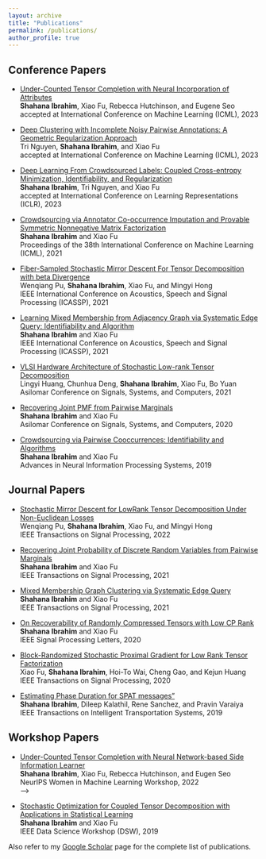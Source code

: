 ```yaml
---
layout: archive
title: "Publications"
permalink: /publications/
author_profile: true
---
```





## Conference Papers
* [Under-Counted Tensor Completion with Neural Incorporation of Attributes](https://openreview.net/pdf?id=5qmc0PoktR)<br>
  **Shahana Ibrahim**, Xiao Fu, Rebecca Hutchinson, and Eugene Seo<br>
  accepted at International Conference on Machine Learning (ICML), 2023 <br>
  
 * [Deep Clustering with Incomplete Noisy Pairwise Annotations: A Geometric Regularization Approach](https://openreview.net/pdf?id=ElgoXPdI5l)<br>
   Tri Nguyen, **Shahana Ibrahim**, and Xiao Fu<br>
  accepted at International Conference on Machine Learning (ICML), 2023 <br>
  
* [Deep Learning From Crowdsourced Labels: Coupled
Cross-entropy Minimization, Identifiability, and Regularization](https://openreview.net/forum?id=_qVhsWyWB9)<br>
  **Shahana Ibrahim**, Tri Nguyen, and Xiao Fu<br>
  accepted at International Conference on Learning Representations (ICLR), 2023 <br>
  
* [Crowdsourcing via Annotator Co-occurrence Imputation and
Provable Symmetric Nonnegative Matrix Factorization](https://proceedings.mlr.press/v139/ibrahim21a.html)<br>
  **Shahana Ibrahim** and Xiao Fu<br>
   Proceedings of the 38th International Conference on Machine Learning (ICML), 2021 <br>
   
* [Fiber-Sampled Stochastic Mirror
Descent For Tensor Decomposition with beta Divergence](https://ieeexplore.ieee.org/document/9413830)<br>
   Wenqiang Pu, **Shahana Ibrahim**, Xiao Fu, and Mingyi Hong<br>
  IEEE International Conference on Acoustics,
Speech and Signal Processing (ICASSP), 2021 <br>

* [Learning Mixed Membership from Adjacency Graph via Systematic
Edge Query: Identifiability and Algorithm](https://ieeexplore.ieee.org/document/9413541)<br>
  **Shahana Ibrahim** and Xiao Fu<br>
  IEEE International Conference on Acoustics,
Speech and Signal Processing (ICASSP), 2021 <br>

* [VLSI Hardware Architecture of Stochastic Low-rank Tensor Decomposition](https://ieeexplore.ieee.org/document/9723182)<br>
  Lingyi Huang, Chunhua Deng, **Shahana Ibrahim**, Xiao Fu, Bo Yuan<br>
  Asilomar Conference on Signals, Systems, and
Computers, 2021 <br>

* [Recovering Joint PMF from Pairwise Marginals](https://ieeexplore.ieee.org/document/9443425)<br>
  **Shahana Ibrahim** and Xiao Fu<br>
  Asilomar Conference on Signals, Systems, and
Computers, 2020 <br>

* [Crowdsourcing via Pairwise Cooccurrences: Identifiability and Algorithms](https://proceedings.neurips.cc/paper/2019/file/c0e19ce0dbabbc0d17a4f8d4324cc8e3-Paper.pdf)<br>
  **Shahana Ibrahim** and Xiao Fu<br>
  Advances in Neural Information Processing Systems, 2019 <br>


## Journal Papers
* [Stochastic Mirror Descent for LowRank Tensor Decomposition Under Non-Euclidean Losses](https://ieeexplore.ieee.org/stamp/stamp.jsp?arnumber=9745762)<br>
  Wenqiang Pu, **Shahana Ibrahim**, Xiao Fu, and Mingyi Hong<br>
  IEEE Transactions on Signal Processing, 2022 <br>
  
* [Recovering Joint Probability of Discrete Random Variables from Pairwise Marginals](https://ieeexplore.ieee.org/stamp/stamp.jsp?arnumber=9462323)<br>
  **Shahana Ibrahim** and Xiao Fu<br>
  IEEE Transactions on Signal Processing, 2021 <br>
  
 * [Mixed Membership Graph Clustering via Systematic Edge Query](https://ieeexplore.ieee.org/document/9529053)<br>
  **Shahana Ibrahim** and Xiao Fu<br>
  IEEE Transactions on Signal Processing, 2021 <br>
  
  * [On Recoverability of Randomly Compressed Tensors with Low CP Rank](https://ieeexplore.ieee.org/document/9529053)<br>
  **Shahana Ibrahim** and Xiao Fu<br>
  IEEE Signal Processing Letters, 2020 <br>
  
  * [Block-Randomized Stochastic Proximal Gradient for Low Rank Tensor Factorization](https://ieeexplore.ieee.org/document/8682465)<br>
  Xiao Fu, **Shahana Ibrahim**, Hoi-To Wai, Cheng Gao, and Kejun Huang<br>
  IEEE Transactions on Signal Processing, 2020 <br>
  
   * [Estimating Phase Duration for SPAT messages”](https://ieeexplore.ieee.org/document/8500307)<br>
  **Shahana Ibrahim**, Dileep Kalathil, Rene Sanchez, and Pravin Varaiya<br>
  IEEE Transactions on Intelligent Transportation Systems, 2019 <br>
  
## Workshop Papers
* [Under-Counted Tensor Completion with Neural Network-based Side Information Learner](/files/WiML_poster.pdf)<br>
  **Shahana Ibrahim**, Xiao Fu, Rebecca Hutchinson, and Eugen Seo<br>
  NeurIPS Women in Machine Learning Workshop, 2022 <br> -->
  
* [Stochastic Optimization for Coupled Tensor Decomposition with Applications in Statistical Learning](https://ieeexplore.ieee.org/document/8755797)<br>
  **Shahana Ibrahim** and Xiao Fu<br>
  IEEE Data Science Workshop (DSW), 2019 <br>



Also refer to my [Google Scholar](https://scholar.google.com/citations?user=FxN93qsAAAAJ&hl=en) page for the complete list of publications. <br>
